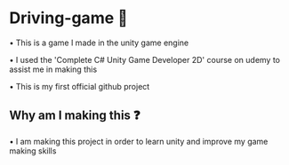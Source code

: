 # Driving-game 🚗
• This is a game I made in the unity game engine

• I used the 'Complete C# Unity Game Developer 2D' course on udemy to assist me in making this

• This is my first official github project

## Why am I making this ❓
• I am making this project in order to learn unity and improve my game making skills

